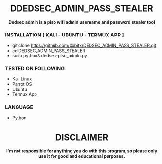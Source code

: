<h1 align="center"> DDEDSEC_ADMIN_PASS_STEALER </h1>
<h4 align="center">Dedsec admin is a piso wifi admin username and password stealer tool </h4>

### INSTALLATION [ KALI - UBUNTU - TERMUX APP  ]
* git clone https://github.com/0xbitx/DEDSEC_ADMIN_PASS_STEALER.git
* cd DEDSEC_ADMIN_PASS_STEALER
* sudo python3 dedsec-piso_admin.py

### TESTED ON FOLLOWING
* Kali Linux 
* Parrot OS 
* Ubuntu
* Termux App

### LANGUAGE 
* Python

<h1 align="center"> DISCLAIMER </h1>

<h4 align="center">I'm not responsible for anything you do with this program, so please only use it for good and educational purposes. </h4>

